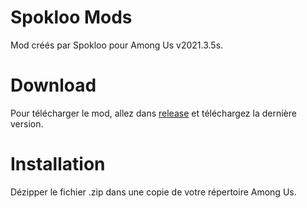 # Spokloo Mods
Mod créés par Spokloo pour Among Us v2021.3.5s.

# Download
Pour télécharger le mod, allez dans [release](https://github.com/Spokloo/AmongUs-SpoklooMods/releases) et téléchargez la dernière version.

# Installation
Dézipper le fichier .zip dans une copie de votre répertoire Among Us.
